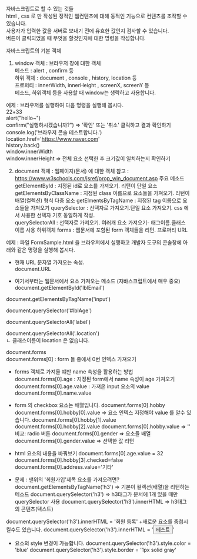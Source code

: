 자바스크립트로 할 수 있는 것들				
	 html , css 로 만 작성된 정적인 웹컨텐츠에 대해 동적인 기능으로 컨텐츠를 조작할 수 있습니다.			
	 사용자가 입력한 값을 서버로 보내기 전에 유효한 값인지 검사할 수 있습니다.			
	 버튼이 클릭되었을 때 무엇을 할것인지에 대한 명령을 작성합니다.			
				
자바스크립트의 기본 객체				
1. window 객체	: 브라우저 창에 대한 객체			
	메소드 : alert , confirm  등			
	하위 객체 : document , console , history, location 등			
	프로퍼티 : innerWidth, innerHeight , screenX, screenY  등			
	메소드, 하위객체 등을 사용할 때 window는 생략하고 사용합니다.			
				
예제 : 브라우저를 실행하여 다음 명령을 실행해 봅시다.				
	22+33			
	alert("hello~")			
	confirm("실행하시겠습니까?")		=> '확인' 또는 '취소' 클릭하고 결과 확인하기	
	console.log('브라우저 콘솔 테스트합니다.')			
	location.href='https://www.naver.com'			
	history.back()			
	window.innerWidth			
	window.innerHeight		=> 전체 요소 선택한 후 크기값이 일치하는지 확인하기	
				
2. document 객체  :  웹페이지(문서) 에 대한 객체				참고 : https://www.w3schools.com/jsref/prop_win_document.asp
	주요 메소드	
		getElementById				: 지정된 id로 요소를 가져오기. 리턴이 단일 요소
		getElementsByClassName		: 지정된 class 이름으로 요소들을 가져오기. 리턴이 배열(컬렉션) 형식 다중 요소
		getElmentsByTagName			: 지정된 tag 이름으로 요소들을 가져오기
		querySelector				: 선택자로 가져오기.단일 요소 가져오기. css 에서 사용한 선택자 기호 동일하게 작성.	
		querySelectorAll			: 선택자로 가져오기. 여러개 요소 가져오기- 태그이름.클래스 이름 사용
	하위객체	forms					: 웹문서에 포함된 form 객체들을 리턴.
	프로퍼티	URL 		

예제 : 파일 FormSample.html 을 브라우저에서 실행하고 개발자 도구의 콘솔창에 아래와 같은 명령을 실행해 봅시다.				
+ 현재 URL 문자열 가져오는 속성.		
document.URL		
		
+ 여기서부터는 웹문서에서 요소 가져오는	메소드 (자바스크립트에서 매우 중요)
document.getElementById('lblEmail')		
				
document.getElementsByTagName('input')		
				
document.querySelector('#lblAge')		
				
document.querySelectorAll('label')		
				
document.querySelectorAll('.location')		
		ㄴ	클래스이름이 location 은 없습니다.
			
document.forms		
document.forms[0] : form 들 중에서 0번 인덱스 가져오기		
				
+ forms 객체로 가져올 떄만 name 속성을 활용하는 방법
document.forms[0].age : 지정된 form에서 name 속성이 age 가져오기		
document.forms[0].age.value	: 가져온 input 요소의 value
document.forms[0].name.value
+ form 의 checkbox 요소는 배열입니다.
document.forms[0].hobby
document.forms[0].hobby[0].value => 요소 인덱스 지정해야 value 를 알수 있습니다.
document.forms[0].hobby[1].value
document.forms[0].hobby[2].value
document.forms[0].hobby.value => ''
비교: radio 버튼 
document.forms[0].gender  => 요소들 배열
document.forms[0].gender.value => 선택한 값 리턴

+ html 요소의 내용을 바꿔보기
document.forms[0].age.value = 32
document.forms[0].hobby[3].checked=false
document.forms[0].address.value='기타'

+ 문제 : 맨위의 '회원가입'제목 요소를 가져오려면?
document.getElementsByTagName('h3') => 기본이 컬렉션(배열)을 리턴하는 메소드
document.querySelector('h3') => h3태그가 문서에 1개 있을 때만 querySelector 사용
document.querySelector('h3').innerHTML  => h3태그의 콘텐츠(텍스트)

document.querySelector('h3').innerHTML = '회원 등록'
+새로운 요소를 중첩시킬수도 있습니다.
document.querySelector('h3').innerHTML = '<button>테스트</button>'
+ 요소의 style 변경이 가능합니다.
document.querySelector('h3').style.color = 'blue'
document.querySelector('h3').style.border = '1px solid gray'


		
				
				
				
				